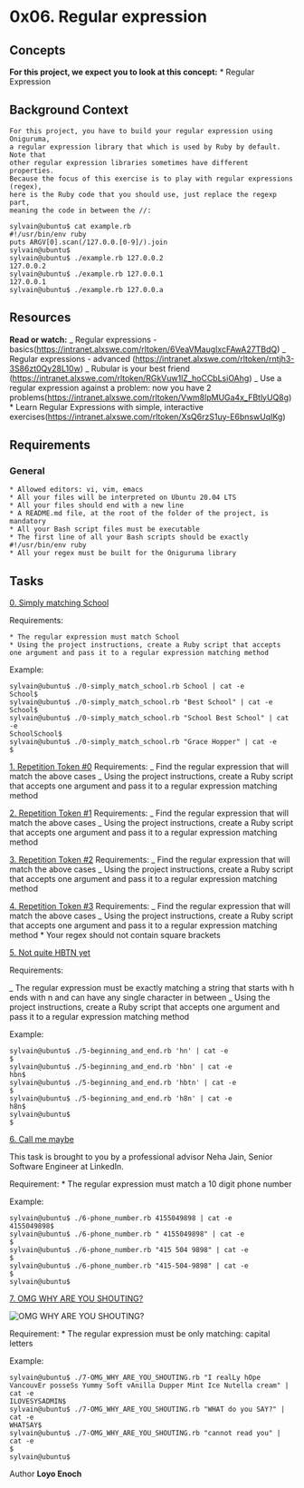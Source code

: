 # 0x06. Regular expression

## Concepts

**For this project, we expect you to look at this concept:**
 \* Regular Expression

## Background Context

    For this project, you have to build your regular expression using Oniguruma,
    a regular expression library that which is used by Ruby by default. Note that
    other regular expression libraries sometimes have different properties.
    Because the focus of this exercise is to play with regular expressions (regex),
    here is the Ruby code that you should use, just replace the regexp part,
    meaning the code in between the //:

```
sylvain@ubuntu$ cat example.rb
#!/usr/bin/env ruby
puts ARGV[0].scan(/127.0.0.[0-9]/).join
sylvain@ubuntu$
sylvain@ubuntu$ ./example.rb 127.0.0.2
127.0.0.2
sylvain@ubuntu$ ./example.rb 127.0.0.1
127.0.0.1
sylvain@ubuntu$ ./example.rb 127.0.0.a

```
## Resources

**Read or watch:**
_ Regular expressions - basics(https://intranet.alxswe.com/rltoken/6VeaVMaugIxcFAwA27TBdQ)
_ Regular expressions - advanced (https://intranet.alxswe.com/rltoken/rntjh3-3S86zt0Qy28L10w)
_ Rubular is your best friend (https://intranet.alxswe.com/rltoken/RGkVuw1lZ_hoCCbLsiOAhg)
_ Use a regular expression against a problem: now you have 2 problems(https://intranet.alxswe.com/rltoken/Vwm8lpMUGa4x_FBtlyUQ8g)
 \* Learn Regular Expressions with simple, interactive exercises(https://intranet.alxswe.com/rltoken/XsQ6rzS1uy-E6bnswUqIKg)

## Requirements

### General

    * Allowed editors: vi, vim, emacs
    * All your files will be interpreted on Ubuntu 20.04 LTS
    * All your files should end with a new line
    * A README.md file, at the root of the folder of the project, is mandatory
    * All your Bash script files must be executable
    * The first line of all your Bash scripts should be exactly #!/usr/bin/env ruby
    * All your regex must be built for the Oniguruma library

## Tasks

[0. Simply matching School](./0-simply_match_school.rb)

Requirements:

    * The regular expression must match School
    * Using the project instructions, create a Ruby script that accepts one argument and pass it to a regular expression matching method

Example:
```
sylvain@ubuntu$ ./0-simply_match_school.rb School | cat -e
School$
sylvain@ubuntu$ ./0-simply_match_school.rb "Best School" | cat -e
School$
sylvain@ubuntu$ ./0-simply_match_school.rb "School Best School" | cat -e
SchoolSchool$
sylvain@ubuntu$ ./0-simply_match_school.rb "Grace Hopper" | cat -e
$

```
[1. Repetition Token #0](./1-repetition_token_0.rb)
Requirements:
_ Find the regular expression that will match the above cases
_ Using the project instructions, create a Ruby script that accepts one argument and pass it to a regular expression matching method

[2. Repetition Token #1](./2-repetition_token_1.rb)
Requirements:
_ Find the regular expression that will match the above cases
_ Using the project instructions, create a Ruby script that accepts one argument and pass it to a regular expression matching method

[3. Repetition Token #2](./3-repetition_token_2.rb)
Requirements:
_ Find the regular expression that will match the above cases
_ Using the project instructions, create a Ruby script that accepts one argument and pass it to a regular expression matching method

[4. Repetition Token #3](./4-repetition_token_3.rb)
Requirements:
_ Find the regular expression that will match the above cases
_ Using the project instructions, create a Ruby script that accepts one argument and pass it to a regular expression matching method \* Your regex should not contain square brackets

[5. Not quite HBTN yet](./5-beginning_and_end.rb)

Requirements:

_ The regular expression must be exactly matching a string that starts with h ends with n and can have any single character in between
_ Using the project instructions, create a Ruby script that accepts one argument and pass it to a regular expression matching method

Example:
```
sylvain@ubuntu$ ./5-beginning_and_end.rb 'hn' | cat -e
$
sylvain@ubuntu$ ./5-beginning_and_end.rb 'hbn' | cat -e
hbn$
sylvain@ubuntu$ ./5-beginning_and_end.rb 'hbtn' | cat -e
$
sylvain@ubuntu$ ./5-beginning_and_end.rb 'h8n' | cat -e
h8n$
sylvain@ubuntu$
$

```

[6. Call me maybe](./6-phone_number.rb)

This task is brought to you by a professional advisor Neha Jain, Senior Software Engineer at LinkedIn.

Requirement:
 \* The regular expression must match a 10 digit phone number

Example:

```
sylvain@ubuntu$ ./6-phone_number.rb 4155049898 | cat -e
4155049898$
sylvain@ubuntu$ ./6-phone_number.rb " 4155049898" | cat -e
$
sylvain@ubuntu$ ./6-phone_number.rb "415 504 9898" | cat -e
$
sylvain@ubuntu$ ./6-phone_number.rb "415-504-9898" | cat -e
$
sylvain@ubuntu$

```

[7. OMG WHY ARE YOU SHOUTING?](./7-OMG_WHY_ARE_YOU_SHOUTING.rb)

![OMG WHY ARE YOU SHOUTING?](https://intranet.alxswe.com/images/contents/sysadmin/projects/78/shouting.jpg)

Requirement: 
\* The regular expression must be only matching: capital letters

Example:

```
sylvain@ubuntu$ ./7-OMG_WHY_ARE_YOU_SHOUTING.rb "I realLy hOpe VancouvEr posseSs Yummy Soft vAnilla Dupper Mint Ice Nutella cream" | cat -e
ILOVESYSADMIN$
sylvain@ubuntu$ ./7-OMG_WHY_ARE_YOU_SHOUTING.rb "WHAT do you SAY?" | cat -e
WHATSAY$
sylvain@ubuntu$ ./7-OMG_WHY_ARE_YOU_SHOUTING.rb "cannot read you" | cat -e
$
sylvain@ubuntu$

```
Author **Loyo Enoch**
